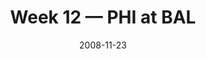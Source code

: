 ---
layout: game
title: Week 12 — PHI at BAL
season: 2008
game_id: 2008_12_PHI_BAL
week: 12
date: 2008-11-23
home_team: BAL
away_team: PHI
final_home: 36
final_away: 7
pbp_url: /assets/data/pbp/2008/2008_12_PHI_BAL.csv.gz
---